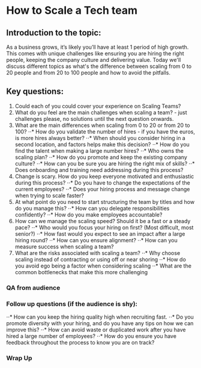 # How to Scale a Tech team

## Introduction to the topic:
As a business grows, it’s likely you’ll have at least 1 period of high growth. This comes with unique challenges like ensuring you are hiring the right people, keeping the company culture and delivering value.
Today we'll discuss different topics as what's the difference between scaling from 0 to 20 people and from 20 to 100 people and how to avoid the pitfalls.

## Key questions:
1. Could each of you could cover your experience on Scaling Teams?
2. What do you feel are the main challenges when scaling a team? - just challenges please, no solutions until the next question onwards.
3. What are the main differences when scaling from 0 to 20 or from 20 to 100?
⋅⋅* How do you validate the number of hires - if you have the euros, is more hires always better?
⋅⋅* When should you consider hiring in a second location, and factors helps make this decision?
⋅⋅* How do you find the talent when making a large number hires?
⋅⋅* Who owns the scaling plan?
⋅⋅* How do you promote and keep the existing company culture?
⋅⋅* How can you be sure you are hiring the right mix of skills?
⋅⋅* Does onboarding and training need addressing during this process?
4. Change is scary. How do you keep everyone motivated and enthusiastic during this process?
⋅⋅* Do you have to change the expectations of the current employees?
⋅⋅* Does your hiring process and message change when trying to scale faster?
5. At what point do you need to start structuring the team by titles and how do you manage this?
⋅⋅* How can you delegate responsibilities confidently?
⋅⋅* How do you make employees accountable?
6. How can we manage the scaling speed? Should it be a fast or a steady pace?
⋅⋅* Who would you focus your hiring on first? (Most difficult, most senior?)
⋅⋅* How fast would you expect to see an impact after a large hiring round?
⋅⋅* How can you ensure alignment?
⋅⋅* How can you measure success when scaling a team?
7. What are the risks associated with scaling a team?
⋅⋅* Why choose scaling instead of contracting or using off or near shoring
⋅⋅* How do you avoid ego being a factor when considering scaling
⋅⋅* What are the common bottlenecks that make this more challenging

### QA from audience

### Follow up questions (if the audience is shy):
⋅⋅* How can you keep the hiring quality high when recruiting fast.
⋅⋅* Do you promote diversity with your hiring, and do you have any tips on how we can improve this?
⋅⋅* How can avoid waste or duplicated work after you have hired a large number of employees?
⋅⋅* How do you ensure you have feedback throughout the process to know you are on track?

### Wrap Up
